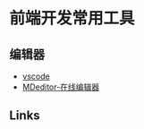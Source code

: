 # 前端开发常用工具

## 编辑器


- [vscode](https://code.visualstudio.com/)
- [MDeditor-在线编辑器](http://www.mdeditor.com/)

## Links
